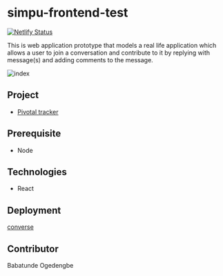 # simpu-frontend-test

[![Netlify Status](https://api.netlify.com/api/v1/badges/538d8b4a-0422-4964-ae85-b5c7a10114bd/deploy-status)](https://app.netlify.com/sites/simpu-frontend-test/deploys)


This is web application prototype that models a real life application which allows a user to join a conversation and contribute to it by replying with message(s) and adding comments to the message.

![index](https://res.cloudinary.com/pomile/image/upload/v1581930705/public/index_qcuhxl.jpg)

## Project
* [Pivotal tracker](https://www.pivotaltracker.com/n/projects/2433510)

## Prerequisite

* Node

## Technologies

* React

## Deployment
[converse](https://converse.netlify.com)

## Contributor

Babatunde Ogedengbe
